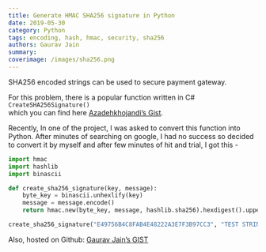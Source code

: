 ```yaml
---
title: Generate HMAC SHA256 signature in Python
date: 2019-05-30
category: Python
tags: encoding, hash, hmac, security, sha256
authors: Gaurav Jain
summary: 
coverimage: /images/sha256.png
---
```


SHA256 encoded strings can be used to secure payment gateway.

For this problem, there is a popular function written in C# `CreateSHA256Signature()`  
which you can find here [Azadehkhojandi’s Gist](https://gist.github.com/Azadehkhojandi/50eaae4cf20b21faef186f2c8ee97873).

Recently, In one of the project, I was asked to convert this function into Python. After minutes of searching on google, I had no success so decided to convert it by myself and after few minutes of hit and trial, I got this -

```python
import hmac
import hashlib 
import binascii

def create_sha256_signature(key, message):
    byte_key = binascii.unhexlify(key)
    message = message.encode()
    return hmac.new(byte_key, message, hashlib.sha256).hexdigest().upper()

create_sha256_signature("E49756B4C8FAB4E48222A3E7F3B97CC3", "TEST STRING")
```

Also, hosted on Github: [Gaurav Jain’s GIST](https://gist.github.com/gauravvjn/172a4a9933626bd507e00ae6245e33a1)
